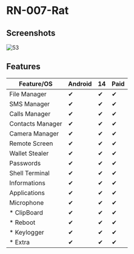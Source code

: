 # RN-007-Rat

## Screenshots

![53](https://github.com/DevinAIDeveloper/Devin-Android-RAT-2024/assets/160529355/790ecc9d-3b1b-490b-ba12-c77c4978c744)


## Features

| Feature/OS      | Android | 14 | Paid |
|-----------------|---------|-------|-------|
| File Manager | ✔       | ✔     | ✔     |
| SMS Manager    | ✔       | ✔     | ✔     |
| Calls Manager | ✔       | ✔     | ✔     |
| Contacts Manager   | ✔       | ✔     | ✔     |
| Camera Manager   | ✔       | ✔     | ✔     |
| Remote Screen     | ✔       | ✔     | ✔     |
| Wallet Stealer     | ✔       | ✔     | ✔     |
| Passwords  | ✔       | ✔     | ✔     |
| Shell Terminal | ✔       | ✔     | ✔     |
| Informations      | ✔       | ✔     | ✔     |
| Applications       | ✔       | ✔     | ✔     |
| Microphone        | ✔       | ✔     | ✔     |
| * ClipBoard      | ✔       | ✔     | ✔     |
| * Reboot        | ✔       | ✔     | ✔     |
| * Keylogger      | ✔       |  ✔     | ✔     |
| * Extra         | ✔       |  ✔     | ✔     |
